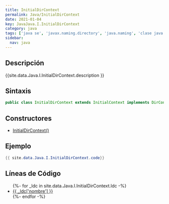 ```yaml
---
title: InitialDirContext
permalink: Java/InitialDirContext
date: 2021-01-04
key: JavaJava.I.InitialDirContext
category: java
tags: ['java se', 'javax.naming.directory', 'java.naming', 'clase java', 'Java 1.3']
sidebar: 
  nav: java
---
```


## Descripción
{{site.data.Java.I.InitialDirContext.description }}

## Sintaxis
~~~java
public class InitialDirContext extends InitialContext implements DirContext
~~~

## Constructores
* [InitialDirContext()](/Java/InitialDirContext/InitialDirContext/)

## Ejemplo
~~~java
{{ site.data.Java.I.InitialDirContext.code}}
~~~

## Líneas de Código
<ul>
{%- for _ldc in site.data.Java.I.InitialDirContext.ldc -%}
   <li>
       <a href="{{_ldc['url'] }}">{{ _ldc['nombre'] }}</a>
   </li>
{%- endfor -%}
</ul>
